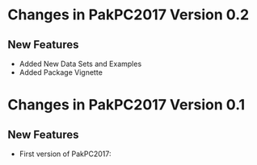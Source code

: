 # Changes in PakPC2017 Version 0.2
## New Features 

* Added New Data Sets and Examples
* Added Package Vignette

# Changes in PakPC2017 Version 0.1
## New Features 

* First version of PakPC2017: 

